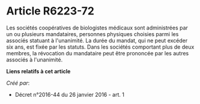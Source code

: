 # Article R6223-72

Les sociétés coopératives de biologistes médicaux sont administrées par un ou plusieurs mandataires, personnes physiques
choisies parmi les associés statuant à l'unanimité. La durée du mandat, qui ne peut excéder six ans, est fixée par les
statuts. Dans les sociétés comportant plus de deux membres, la révocation du mandataire peut être prononcée par les autres
associés à l'unanimité.

**Liens relatifs à cet article**

_Créé par_:

  - Décret n°2016-44 du 26 janvier 2016 - art. 1
